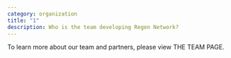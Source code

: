 ```yaml
---
category: organization
title: "1"
description: Who is the team developing Regen Network?
---
```

To learn more about our team and partners, please view THE TEAM PAGE.